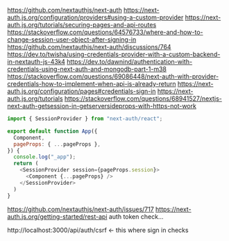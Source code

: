 https://github.com/nextauthjs/next-auth
https://next-auth.js.org/configuration/providers#using-a-custom-provider
https://next-auth.js.org/tutorials/securing-pages-and-api-routes
https://stackoverflow.com/questions/64576733/where-and-how-to-change-session-user-object-after-signing-in
https://github.com/nextauthjs/next-auth/discussions/764
https://dev.to/twisha/using-credentials-provider-with-a-custom-backend-in-nextauth-js-43k4
https://dev.to/dawnind/authentication-with-credentials-using-next-auth-and-mongodb-part-1-m38
https://stackoverflow.com/questions/69086448/next-auth-with-provider-credentials-how-to-implement-when-api-is-already-return
https://next-auth.js.org/configuration/pages#credentials-sign-in
https://next-auth.js.org/tutorials
https://stackoverflow.com/questions/68941527/nextjs-next-auth-getsession-in-getserversideprops-with-https-not-work


```js
import { SessionProvider } from "next-auth/react";

export default function App({
  Component,
  pageProps: { ...pageProps },
}) {
  console.log("_app");
  return (
    <SessionProvider session={pageProps.session}>
      <Component {...pageProps} />
    </SessionProvider>
  )
}
```


https://github.com/nextauthjs/next-auth/issues/717
https://next-auth.js.org/getting-started/rest-api
auth token check...

http://localhost:3000/api/auth/csrf <- this where sign in checks








